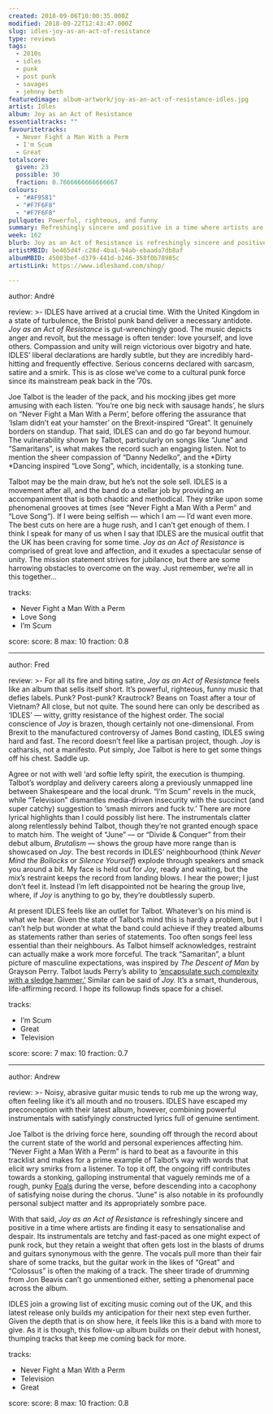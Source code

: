 ```yaml
---
created: 2018-09-06T10:00:35.000Z
modified: 2018-09-22T12:43:47.000Z
slug: idles-joy-as-an-act-of-resistance
type: reviews
tags:
  - 2010s
  - idles
  - punk
  - post punk
  - savages
  - jehnny beth
featuredimage: album-artwork/joy-as-an-act-of-resistance-idles.jpg
artist: Idles
album: Joy as an Act of Resistance
essentialtracks: ""
favouritetracks:
  - Never Fight a Man With a Perm
  - I'm Scum
  - Great
totalscore:
  given: 23
  possible: 30
  fraction: 0.7666666666666667
colours:
  - "#AF9581"
  - "#F7F6F8"
  - "#F7F6F8"
pullquote: Powerful, righteous, and funny
summary: Refreshingly sincere and positive in a time where artists are finding it easy to sensationalise and despair. Its instrumentals are tetchy and fast-paced as one might expect of punk rock, but they retain a weight that often gets lost in the blasts of drums and guitars synonymous with the genre.
week: 162
blurb: Joy as an Act of Resistance is refreshingly sincere and positive in a time where artists are finding it easy to sensationalise and despair.
artistMBID: be465d4f-c28d-4ba1-94ab-ebaada7db8af
albumMBID: 45003bef-d379-441d-b246-358f0b78985c
artistLink: https://www.idlesband.com/shop/

---
```


author: André

review: >-
  IDLES have arrived at a crucial time. With the United Kingdom in a state of turbulence, the Bristol punk band deliver a necessary antidote. *Joy as an Act of Resistance* is gut-wrenchingly good. The music depicts anger and revolt, but the message is often tender: love yourself, and love others. Compassion and unity will reign victorious over bigotry and hate. IDLES’ liberal declarations are hardly subtle, but they are incredibly hard-hitting and frequently effective. Serious concerns declared with sarcasm, satire and a smirk. This is as close we’ve come to a cultural punk force since its mainstream peak back in the ’70s.

  Joe Talbot is the leader of the pack, and his mocking jibes get more amusing with each listen. ‘You’re one big neck with sausage hands’, he slurs on “Never Fight a Man With a Perm’, before offering the assurance that ‘Islam didn’t eat your hamster’ on the Brexit-inspired “Great”. It genuinely borders on standup. That said, IDLES can and do go far beyond humour. The vulnerability shown by Talbot, particularly on songs like “June” and “Samaritans”, is what makes the record such an engaging listen. Not to mention the sheer compassion of “Danny Nedelko”, and the *Dirty *Dancing inspired “Love Song”, which, incidentally, is a stonking tune.

  Talbot may be the main draw, but he’s not the sole sell. IDLES is a movement after all, and the band do a stellar job by providing an accompaniment that is both chaotic and methodical. They strike upon some phenomenal grooves at times (see “Never Fight a Man With a Perm” and “Love Song”). If I were being selfish — which I am — I’d want even more. The best cuts on here are a huge rush, and I can’t get enough of them. I think I speak for many of us when I say that IDLES are the musical outfit that the UK has been craving for some time. *Joy as an Act of Resistance* is comprised of great love and affection, and it exudes a spectacular sense of unity. The mission statement strives for jubilance, but there are some harrowing obstacles to overcome on the way. Just remember, we’re all in this together…

tracks:
  - Never Fight a Man With a Perm
  - ­­Love Song
  - ­­I’m Scum

score:
  score: 8
  max: 10
  fraction: 0.8

---
author: Fred

review: >-
  For all its fire and biting satire, *Joy as an Act of Resistance* feels like an album that sells itself short. It’s powerful, righteous, funny music that defies labels. Punk? Post-punk? Krautrock? Beans on Toast after a tour of Vietnam? All close, but not quite. The sound here can only be described as ‘IDLES’ — witty, gritty resistance of the highest order. The social conscience of *Joy* is brazen, though certainly not one-dimensional. From Brexit to the manufactured controversy of James Bond casting, IDLES swing hard and fast. The record doesn’t feel like a partisan project, though. *Joy* is catharsis, not a manifesto. Put simply, Joe Talbot is here to get some things off his chest. Saddle up.

  Agree or not with well ‘ard softie lefty spirit, the execution is thumping. Talbot’s wordplay and delivery careers along a previously unmapped line between Shakespeare and the local drunk. “I’m Scum” revels in the muck, while “Television” dismantles media-driven insecurity with the succinct (and super catchy) suggestion to ‘smash mirrors and fuck tv.’ There are more lyrical highlights than I could possibly list here. The instrumentals clatter along relentlessly behind Talbot, though they’re not granted enough space to match him. The weight of “June” — or “Divide & Conquer” from their debut album, *Brutalism* — shows the group have more range than is showcased on *Joy*. The best records in IDLES’ neighbourhood (think *Never Mind the Bollocks* or *Silence Yourself*) explode through speakers and smack you around a bit. My face is held out for *Joy*, ready and waiting, but the mix’s restraint keeps the record from landing blows. I hear the power; I just don’t feel it. Instead I’m left disappointed not be hearing the group live, where, if *Joy* is anything to go by, they’re doubtlessly superb.

  At present IDLES feels like an outlet for Talbot. Whatever’s on his mind is what we hear. Given the state of Talbot’s mind this is hardly a problem, but I can’t help but wonder at what the band could achieve if they treated albums as statements rather than series of statements. Too often songs feel less essential than their neighbours. As Talbot himself acknowledges, restraint can actually make a work more forceful. The track “Samaritan”, a blunt picture of masculine expectations, was inspired by *The Descent of Man* by Grayson Perry. Talbot lauds Perry’s ability to [‘encapsulate such complexity with a sledge hammer.’](http://www.wbgo.org/post/idles-explain-joy-act-resistance-track-track) Similar can be said of *Joy.* It’s a smart, thunderous, life-affirming record. I hope its followup finds space for a chisel.

tracks:
  - I’m Scum
  - ­­Great
  - ­­Television

score:
  score: 7
  max: 10
  fraction: 0.7

---
author: Andrew

review: >-
  Noisy, abrasive guitar music tends to rub me up the wrong way, often feeling like it’s all mouth and no trousers. IDLES have escaped my preconception with their latest album, however, combining powerful instrumentals with satisfyingly constructed lyrics full of genuine sentiment. 
  
  Joe Talbot is the driving force here, sounding off through the record about the current state of the world and personal experiences affecting him. “Never Fight a Man With a Perm” is hard to beat as a favourite in this tracklist and makes for a prime example of Talbot’s way with words that elicit wry smirks from a listener. To top it off, the ongoing riff contributes towards a stonking, galloping instrumental that vaguely reminds me of a rough, punky [Foals](/reviews/foals-antidotes/) during the verse, before descending into a cacophony of satisfying noise during the chorus. “June” is also notable in its profoundly personal subject matter and its appropriately sombre pace.

  With that said, *Joy as an Act of Resistance* is refreshingly sincere and positive in a time where artists are finding it easy to sensationalise and despair. Its instrumentals are tetchy and fast-paced as one might expect of punk rock, but they retain a weight that often gets lost in the blasts of drums and guitars synonymous with the genre. The vocals pull more than their fair share of some tracks, but the guitar work in the likes of “Great” and “Colossus” is often the making of a track. The sheer tirade of drumming from Jon Beavis can’t go unmentioned either, setting a phenomenal pace across the album.

  IDLES join a growing list of exciting music coming out of the UK, and this latest release only builds my anticipation for their next step even further. Given the depth that is on show here, it feels like this is a band with more to give. As it is though, this follow-up album builds on their debut with honest, thumping tracks that keep me coming back for more.

tracks:
  - Never Fight a Man With a Perm
  - ­­Television
  - ­­Great
  
score:
  score: 8
  max: 10
  fraction: 0.8
